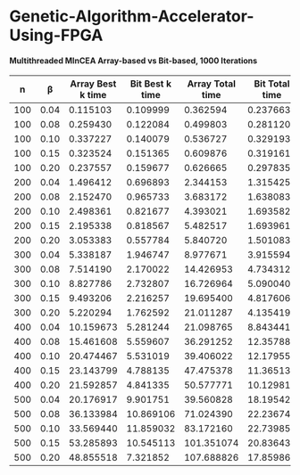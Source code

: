 # Genetic-Algorithm-Accelerator-Using-FPGA


#### Multithreaded MInCEA Array-based vs Bit-based, 1000 Iterations
|  n  |  β   | Array Best k time | Bit Best k time  | Array Total time | Bit Total time  |
| --- | ---- | ----------------- | ---------------- | ---------------- | --------------- |
| 100 | 0.04 |          0.115103 |         0.109999 |         0.362594 |        0.237663 |
| 100 | 0.08 |          0.259430 |         0.122084 |         0.499803 |        0.281120 |
| 100 | 0.10 |          0.337227 |         0.140079 |         0.536727 |        0.329193 |
| 100 | 0.15 |          0.323524 |         0.151365 |         0.609876 |        0.319161 |
| 100 | 0.20 |          0.237557 |         0.159677 |         0.626665 |        0.297835 |
| 200 | 0.04 |          1.496412 |         0.696893 |         2.344153 |        1.315425 |
| 200 | 0.08 |          2.152470 |         0.965733 |         3.683172 |        1.638083 |
| 200 | 0.10 |          2.498361 |         0.821677 |         4.393021 |        1.693582 |
| 200 | 0.15 |          2.195338 |         0.818567 |         5.482517 |        1.693961 |
| 200 | 0.20 |          3.053383 |         0.557784 |         5.840720 |        1.501083 |
| 300 | 0.04 |          5.338187 |         1.946747 |         8.977671 |        3.915594 |
| 300 | 0.08 |          7.514190 |         2.170022 |        14.426953 |        4.734312 |
| 300 | 0.10 |          8.827786 |         2.732807 |        16.726964 |        5.090040 |
| 300 | 0.15 |          9.493206 |         2.216257 |        19.695400 |        4.817606 |
| 300 | 0.20 |          5.220294 |         1.762592 |        21.011287 |        4.135419 |
| 400 | 0.04 |         10.159673 |         5.281244 |        21.098765 |        8.843441 |
| 400 | 0.08 |         15.461608 |         5.559607 |        36.291252 |       12.357889 |
| 400 | 0.10 |         20.474467 |         5.531019 |        39.406022 |       12.179558 |
| 400 | 0.15 |         23.143799 |         4.788135 |        47.475378 |       11.365136 |
| 400 | 0.20 |         21.592857 |         4.841335 |        50.577771 |       10.129812 |
| 500 | 0.04 |         20.176917 |         9.901751 |        39.560828 |       18.195420 |
| 500 | 0.08 |         36.133984 |        10.869106 |        71.024390 |       22.236749 |
| 500 | 0.10 |         33.569440 |        11.859032 |        83.172160 |       22.739852 |
| 500 | 0.15 |         53.285893 |        10.545113 |       101.351074 |       20.836436 |
| 500 | 0.20 |         48.855518 |         7.321852 |       107.688826 |       17.859863 |
